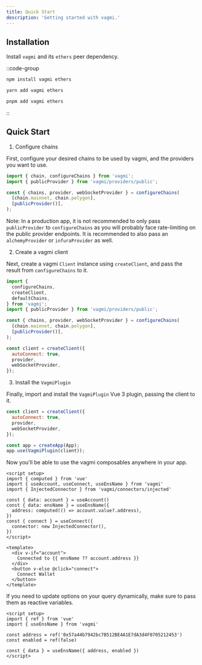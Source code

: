 ```yaml
---
title: Quick Start
description: 'Getting started with vagmi.'
---
```


## Installation

Install `vagmi` and its `ethers` peer dependency.

::code-group
  ```bash [npm]
  npm install vagmi ethers
  ```
  ```bash [yarn]
  yarn add vagmi ethers
  ```
  ```bash [pnpm]
  pnpm add vagmi ethers
  ```
::

## Quick Start

1. Configure chains

First, configure your desired chains to be used by vagmi, and the providers you want to use.

```js
import { chain, configureChains } from 'vagmi';
import { publicProvider } from 'vagmi/providers/public';

const { chains, provider, webSocketProvider } = configureChains(
  [chain.mainnet, chain.polygon],
  [publicProvider()],
);
```

Note: In a production app, it is not recommended to only pass `publicProvider` to `configureChains` as you will probably face rate-limiting on the public provider endpoints. It is recommended to also pass an `alchemyProvider` or `infuraProvider` as well.

2. Create a vagmi client

Next, create a vagmi `Client` instance using `createClient`, and pass the result from `configureChains` to it.

```js
import {
  configureChains,
  createClient,
  defaultChains,
} from 'vagmi';
import { publicProvider } from 'vagmi/providers/public';

const { chains, provider, webSocketProvider } = configureChains(
  [chain.mainnet, chain.polygon],
  [publicProvider()],
);

const client = createClient({
  autoConnect: true,
  provider,
  webSocketProvider,
});
```

3. Install the `VagmiPlugin`

Finally, import and install the `VagmiPlugin` Vue 3 plugin, passing the client to it.

```js
const client = createClient({
  autoConnect: true,
  provider,
  webSocketProvider,
});

const app = createApp(App);
app.use(VagmiPlugin(client));
```

Now you'll be able to use the vagmi composables anywhere in your app.

```vue[App.vue]
<script setup>
import { computed } from 'vue'
import { useAccount, useConnect, useEnsName } from 'vagmi'
import { InjectedConnector } from 'vagmi/connectors/injected'

const { data: account } = useAccount()
const { data: ensName } = useEnsName({
  address: computed(() => account.value?.address),
})
const { connect } = useConnect({
  connector: new InjectedConnector(),
})
</script>

<template>
  <div v-if="account">
    Connected to {{ ensName ?? account.address }}
  </div>
  <button v-else @click="connect">
    Connect Wallet
  </button>
</template>
```

If you need to update options on your query dynamically, make sure to pass them as reactive variables.

```vue[App.vue]
<script setup>
import { ref } from 'vue'
import { useEnsName } from 'vagmi'

const address = ref('0x57a44b7942bc7B512BE4A1E7dA3d4F0705212453')
const enabled = ref(false)

const { data } = useEnsName({ address, enabled })
</script>
```
